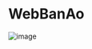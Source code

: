 # WebBanAo

![image](https://user-images.githubusercontent.com/80412143/123235796-67078c00-d506-11eb-911f-1cd3c542cdea.png)
